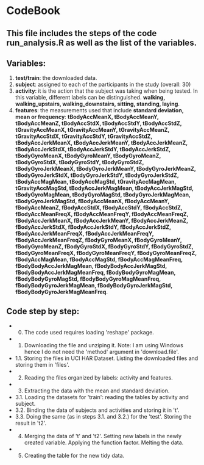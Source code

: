# CodeBook

## This file includes the steps of the code run_analysis.R as well as the list of the variables.


## Variables:
1. **test/train**: the downloaded data.
2. **subject**: assigned to each of the participants in the study (overall: 30)
3. **activity**: it is the action that the subject was taking when being tested. In this variable, different labels can be distinguished. **walking, walking_upstairs, walking_downstairs, sitting, standing, laying**. 
4. **features**: the measurements used that include **standard deviation, mean or frequency**: **tBodyAccMeanX, tBodyAccMeanY, tBodyAccMeanZ, tBodyAccStdX, tBodyAccStdY, tBodyAccStdZ, tGravityAccMeanX, tGravityAccMeanY, tGravityAccMeanZ, tGravityAccStdX, tGravityAccStdY, tGravityAccStdZ, tBodyAccJerkMeanX, tBodyAccJerkMeanY, tBodyAccJerkMeanZ, tBodyAccJerkStdX, tBodyAccJerkStdY, tBodyAccJerkStdZ, tBodyGyroMeanX, tBodyGyroMeanY, tBodyGyroMeanZ, tBodyGyroStdX, tBodyGyroStdY, tBodyGyroStdZ, tBodyGyroJerkMeanX, tBodyGyroJerkMeanY, tBodyGyroJerkMeanZ, tBodyGyroJerkStdX, tBodyGyroJerkStdY, tBodyGyroJerkStdZ, tBodyAccMagMean, tBodyAccMagStd, tGravityAccMagMean, tGravityAccMagStd, tBodyAccJerkMagMean, tBodyAccJerkMagStd, tBodyGyroMagMean, tBodyGyroMagStd, tBodyGyroJerkMagMean, tBodyGyroJerkMagStd, fBodyAccMeanX, fBodyAccMeanY, fBodyAccMeanZ, fBodyAccStdX, fBodyAccStdY, fBodyAccStdZ, fBodyAccMeanFreqX, fBodyAccMeanFreqY, fBodyAccMeanFreqZ, fBodyAccJerkMeanX, fBodyAccJerkMeanY, fBodyAccJerkMeanZ, fBodyAccJerkStdX, fBodyAccJerkStdY, fBodyAccJerkStdZ, fBodyAccJerkMeanFreqX, fBodyAccJerkMeanFreqY, fBodyAccJerkMeanFreqZ, fBodyGyroMeanX, fBodyGyroMeanY, fBodyGyroMeanZ, fBodyGyroStdX, fBodyGyroStdY, fBodyGyroStdZ, fBodyGyroMeanFreqX, fBodyGyroMeanFreqY, fBodyGyroMeanFreqZ, fBodyAccMagMean, fBodyAccMagStd, fBodyAccMagMeanFreq, fBodyBodyAccJerkMagMean, fBodyBodyAccJerkMagStd, fBodyBodyAccJerkMagMeanFreq, fBodyBodyGyroMagMean, fBodyBodyGyroMagStd, fBodyBodyGyroMagMeanFreq, fBodyBodyGyroJerkMagMean, fBodyBodyGyroJerkMagStd, fBodyBodyGyroJerkMagMeanFreq**.


## Code step by step:
* 0. The code used requires loading 'reshape' package.
* 1. Downloading the file and unziping it. Note: I am using Windows hence I do not need the 'method' argument in 'download.file'.
* 1.1. Storing the files in UCI HAR Dataset. Listing the downloaded files and storing them in 'files'.
* 2. Reading the files organized by labels: activity and features.
* 3. Extracting the data with the mean and standard deviation.
* 3.1. Loading the datasets for 'train': reading the tables by activity and subject. 
* 3.2. Binding the data of subjects and activities and storing it in 't'.
* 3.3. Doing the same (as in steps 3.1. and 3.2.) for the 'test'. Storing the result in 't2'.
* 4. Merging the data of 't' and 't2'. Setting new labels in the newly created variable. Applying the function factor. Melting the data.
* 5. Creating the table for the new tidy data.
